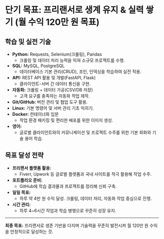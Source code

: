 # 단기 목표: 프리랜서로 생계 유지 & 실력 쌓기 (월 수익 120만 원 목표)

## 학습 및 실전 기술
- **Python:** Requests, Selenium(크롤링), Pandas  
  - 크롤링 및 데이터 처리 능력을 익혀 소규모 프로젝트를 수행.
- **SQL:** MySQL, PostgreSQL  
  - 데이터베이스 기본 관리(CRUD), 조인, 인덱싱을 학습하여 실전 적용.
- **API:** REST API 활용 및 개발(FastAPI, Flask)  
  - 클라이언트-서버 간 데이터 통신을 구현.
- **자동화:** 크롤링 + 데이터 가공(CSV/DB 저장)  
  - 고객 요구를 충족하는 자동화 작업 제작.
- **Git/GitHub:** 버전 관리 및 협업 도구 활용.
- **Linux:** 기본 명령어 및 서버 관리 기초 익히기.
- **Docker:** 컨테이너화 입문  
  - 작업 환경 패키징 및 편리한 배포를 위한 이미지 생성.
- **영어:**  
  - 글로벌 클라이언트와의 커뮤니케이션 및 프로젝트 수주를 위한 기본 회화와 기술 용어 학습.

## 목표 달성 전략
- **프리랜서 플랫폼 활용:**  
  - Fiverr, Upwork 등 글로벌 플랫폼과 국내 사이트를 적극 활용해 작업 수주.  
- **포트폴리오 준비:**  
  - GitHub에 학습 결과물과 프로젝트를 정리해 신뢰 구축.  
- **일일 목표:**  
  - 하루 약 4만 원 수익 달성. 크롤링, 데이터 처리, 자동화 작업 중심으로 진행.  
- **시간 관리:**  
  - 하루 4~6시간 작업과 학습 병행으로 꾸준히 성장 유지.

---

**최종 목표:** 프리랜서로 생존 기반을 다지며 기술력을 꾸준히 발전시켜 월 120만 원 수익을 안정적으로 달성하는 것.
